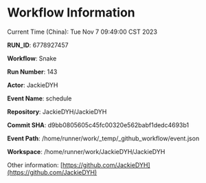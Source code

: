 # Workflow Information

Current Time (China): Tue Nov  7 09:49:00 CST 2023  

**RUN_ID**: 6778927457  

**Workflow**: Snake  

**Run Number**: 143  

**Actor**: JackieDYH  

**Event Name**: schedule  

**Repository**: JackieDYH/JackieDYH  

**Commit SHA**: d9bb0805605c45fc00320e562babf1dedc4693b1  

**Event Path**: /home/runner/work/_temp/_github_workflow/event.json  

**Workspace**: /home/runner/work/JackieDYH/JackieDYH  

Other information: [https://github.com/JackieDYH](https://github.com/JackieDYH)
